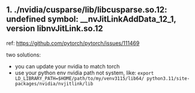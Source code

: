 

## 1.  ./nvidia/cusparse/lib/libcusparse.so.12: undefined symbol: __nvJitLinkAddData_12_1, version libnvJitLink.so.12

ref:
https://github.com/pytorch/pytorch/issues/111469

two solutions:
- you can update your nvidia to match torch
- use your python env nvidia path not system, like: `export LD_LIBRARY_PATH=$HOME/path/to/my/venv3115/lib64/
python3.11/site-packages/nvidia/nvjitlink/lib`
